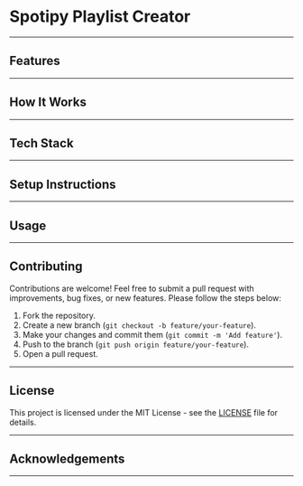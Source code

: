 # **Spotipy Playlist Creator**


---

## **Features**


---

## **How It Works**


---

## **Tech Stack**


---

## **Setup Instructions**

---

## **Usage**


---

## **Contributing**

Contributions are welcome! Feel free to submit a pull request with improvements, bug fixes, or new features. Please follow the steps below:

1. Fork the repository.
2. Create a new branch (`git checkout -b feature/your-feature`).
3. Make your changes and commit them (`git commit -m 'Add feature'`).
4. Push to the branch (`git push origin feature/your-feature`).
5. Open a pull request.

---

## **License**

This project is licensed under the MIT License - see the [LICENSE](LICENSE) file for details.

---

## **Acknowledgements**



---

